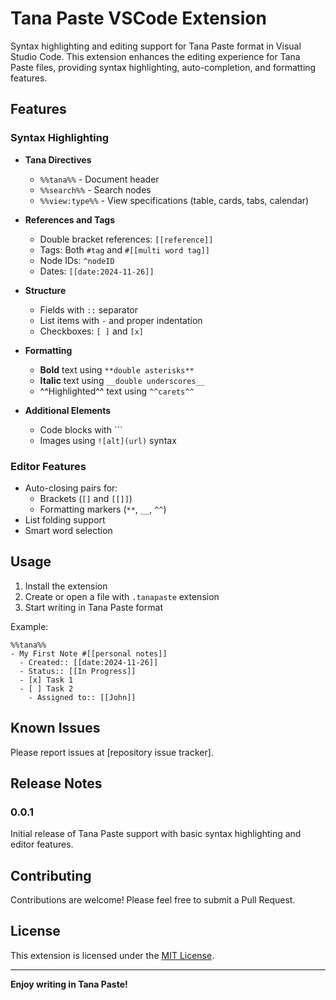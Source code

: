 # Tana Paste VSCode Extension

Syntax highlighting and editing support for Tana Paste format in Visual Studio Code. This extension enhances the editing experience for Tana Paste files, providing syntax highlighting, auto-completion, and formatting features.

## Features

### Syntax Highlighting
- **Tana Directives**
  - `%%tana%%` - Document header
  - `%%search%%` - Search nodes
  - `%%view:type%%` - View specifications (table, cards, tabs, calendar)

- **References and Tags**
  - Double bracket references: `[[reference]]`
  - Tags: Both `#tag` and `#[[multi word tag]]`
  - Node IDs: `^nodeID`
  - Dates: `[[date:2024-11-26]]`

- **Structure**
  - Fields with `::` separator
  - List items with `-` and proper indentation
  - Checkboxes: `[ ]` and `[x]`

- **Formatting**
  - **Bold** text using `**double asterisks**`
  - __Italic__ text using `__double underscores__`
  - ^^Highlighted^^ text using `^^carets^^`

- **Additional Elements**
  - Code blocks with ```
  - Images using `![alt](url)` syntax

### Editor Features
- Auto-closing pairs for:
  - Brackets (`[]` and `[[]]`)
  - Formatting markers (`**`, `__`, `^^`)
- List folding support
- Smart word selection

## Usage

1. Install the extension
2. Create or open a file with `.tanapaste` extension
3. Start writing in Tana Paste format

Example:
```
%%tana%%
- My First Note #[[personal notes]]
  - Created:: [[date:2024-11-26]]
  - Status:: [[In Progress]]
  - [x] Task 1
  - [ ] Task 2
    - Assigned to:: [[John]]
```

## Known Issues

Please report issues at [repository issue tracker].

## Release Notes

### 0.0.1
Initial release of Tana Paste support with basic syntax highlighting and editor features.

## Contributing

Contributions are welcome! Please feel free to submit a Pull Request.

## License

This extension is licensed under the [MIT License](LICENSE).

---

**Enjoy writing in Tana Paste!**
